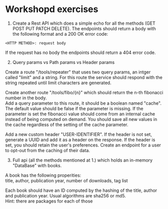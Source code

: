 # Workshopd exercises
1. Create a Rest API which does a simple echo for all the methods (GET POST PUT PATCH DELETE).
The endpoints should return a body with the following format and a 200 OK error code:

```
<HTTP METHOD>: request body
```    

If the request has no body the endpoints should return a 404 error code.

2. Query params vs Path params vs Header params 

Create a route "/tools/repeater" that uses two query params, an intger called "limit" and a string. For this route the service should respond with the string repeated until limit characters are generated.

Create another route "/tools/fibo/{n}" which should return the n-th fibonacci number in the body. <br>
Add a query parameter to this route, it should be a boolean named "cache". The default value should be false if the parameter is missing. If the parameter is set the fibonacci value should come from an internal cache instead of being computed on demand. You should save all new values in the cache regardless of the setting of the cache parameter.

Add a new custom header "USER-IDENTIFIER". If the header is not set, generate a UUID and add it as a header on the response. If the header is set, you should retain the user's preferences. Create an endpoint for a user to opt-out from the caching of their data.

3. Full api (all the methods mentioned at 1.) which holds an in-memory "DataBase" with books.

A book has the following properities: <br>
title, author, publication year, number of downloads, tag list

Each book should have an ID computed by the hashing of the title, author and publication year. Usual algorithms are sha256 or md5. <br>
Hint: there are packages for each of those



